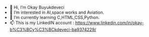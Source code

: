 - 👋 Hi, I’m Okay Buyukdeveci
- 👀 I’m interested in AI,space works and Aviation.
- 🌱 I’m currently learning C,HTML,CSS,Python.
- 📫 This is my LinkedIN account : https://www.linkedin.com/in/okay-b%C3%BCy%C3%BCkdeveci-ba9374229/


